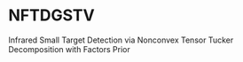 # NFTDGSTV
Infrared Small Target Detection via Nonconvex Tensor Tucker Decomposition with Factors Prior
